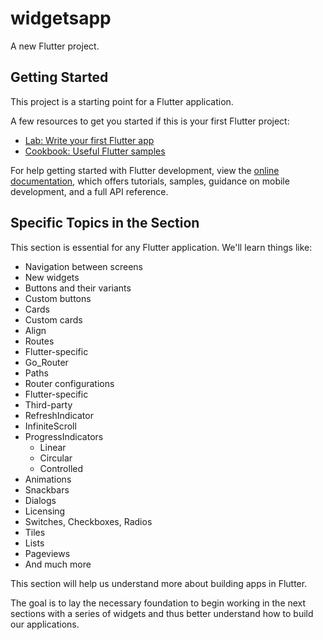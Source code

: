 # widgetsapp

A new Flutter project.

## Getting Started

This project is a starting point for a Flutter application.

A few resources to get you started if this is your first Flutter project:

- [Lab: Write your first Flutter app](https://docs.flutter.dev/get-started/codelab)
- [Cookbook: Useful Flutter samples](https://docs.flutter.dev/cookbook)

For help getting started with Flutter development, view the
[online documentation](https://docs.flutter.dev/), which offers tutorials,
samples, guidance on mobile development, and a full API reference.

## Specific Topics in the Section
This section is essential for any Flutter application. We'll learn things like:

 - Navigation between screens
 - New widgets
 - Buttons and their variants
 - Custom buttons
 - Cards
 - Custom cards
 - Align
 - Routes
 - Flutter-specific
 - Go_Router
 - Paths
 - Router configurations
 - Flutter-specific
 - Third-party
 - RefreshIndicator
 - InfiniteScroll
 - ProgressIndicators
   - Linear
   - Circular
   - Controlled
 - Animations
 - Snackbars
 - Dialogs
 - Licensing
 - Switches, Checkboxes, Radios
 - Tiles
 - Lists
 - Pageviews
 - And much more

This section will help us understand more about building apps in Flutter.

The goal is to lay the necessary foundation to begin working in the next sections with a series of widgets and thus better understand how to build our applications.
